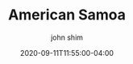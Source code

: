 ---
date: 2020-09-11T11:55:00-04:00
title: "American Samoa"
ab: "AS"
seo_title: "List of all current and former American Samoa Governor"
description: List of all current and former American Samoa Governor
author: john shim
url: /american-samoa/
weight: 1
---